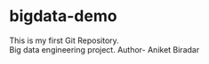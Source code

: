 # bigdata-demo
This is my first Git Repository.
<br>
Big data engineering project.
Author- Aniket Biradar 
